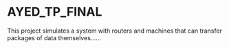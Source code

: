# AYED_TP_FINAL

This project simulates a system with routers and machines that can transfer
packages of data themselves......

